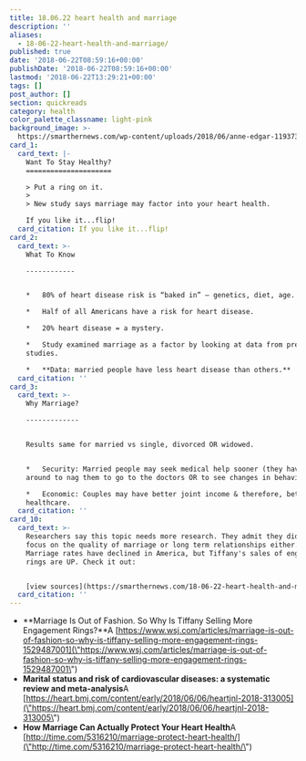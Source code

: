 ```yaml
---
title: 18.06.22 heart health and marriage
description: ''
aliases:
  - 18-06-22-heart-health-and-marriage/
published: true
date: '2018-06-22T08:59:16+00:00'
publishDate: '2018-06-22T08:59:16+00:00'
lastmod: '2018-06-22T13:29:21+00:00'
tags: []
post_author: []
section: quickreads
category: health
color_palette_classname: light-pink
background_image: >-
  https://smarthernews.com/wp-content/uploads/2018/06/anne-edgar-119373-unsplash-scaled.jpg
card_1:
  card_text: |-
    Want To Stay Healthy?
    =====================

    > Put a ring on it.
    > 
    > New study says marriage may factor into your heart health.

    If you like it...flip!
  card_citation: If you like it...flip!
card_2:
  card_text: >-
    What To Know

    ------------


    *   80% of heart disease risk is “baked in” – genetics, diet, age.

    *   Half of all Americans have a risk for heart disease.

    *   20% heart disease = a mystery.

    *   Study examined marriage as a factor by looking at data from previous
    studies.

    *   **Data: married people have less heart disease than others.**
  card_citation: ''
card_3:
  card_text: >-
    Why Marriage?

    -------------


    Results same for married vs single, divorced OR widowed.


    *   Security: Married people may seek medical help sooner (they have someone
    around to nag them to go to the doctors OR to see changes in behavior).

    *   Economic: Couples may have better joint income & therefore, better
    healthcare.
  card_citation: ''
card_10:
  card_text: >-
    Researchers say this topic needs more research. They admit they did not
    focus on the quality of marriage or long term relationships either. BTW -
    Marriage rates have declined in America, but Tiffany's sales of engagement
    rings are UP. Check it out:


    [view sources](https://smarthernews.com/18-06-22-heart-health-and-marriage/)
  card_citation: ''
---
```

*   **Marriage Is Out of Fashion. So Why Is Tiffany Selling More Engagement Rings?**A [https://www.wsj.com/articles/marriage-is-out-of-fashion-so-why-is-tiffany-selling-more-engagement-rings-1529487001](\"https://www.wsj.com/articles/marriage-is-out-of-fashion-so-why-is-tiffany-selling-more-engagement-rings-1529487001\")
*   **Marital status and risk of cardiovascular diseases: a systematic review and meta-analysis**A [https://heart.bmj.com/content/early/2018/06/06/heartjnl-2018-313005](\"https://heart.bmj.com/content/early/2018/06/06/heartjnl-2018-313005\")
*   **How Marriage Can Actually Protect Your Heart Health**A [http://time.com/5316210/marriage-protect-heart-health/](\"http://time.com/5316210/marriage-protect-heart-health/\")